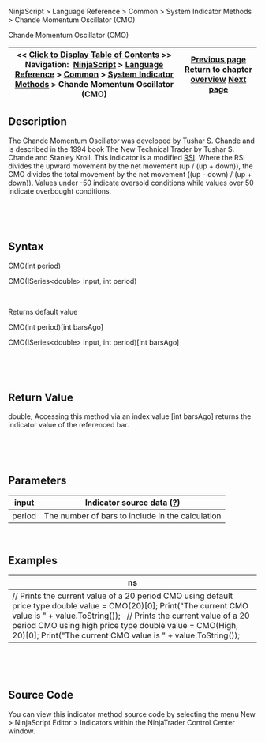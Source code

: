 ﻿


NinjaScript \> Language Reference \> Common \> System Indicator Methods \> Chande Momentum Oscillator (CMO)






















Chande Momentum Oscillator (CMO)







| \<\< [Click to Display Table of Contents](chande_momentum_oscillator_cmo.md) \>\> **Navigation:**     [NinjaScript](ninjascript.md) \> [Language Reference](language_reference_wip.md) \> [Common](common.md) \> [System Indicator Methods](indicators.md) \> Chande Momentum Oscillator (CMO) | [Previous page](chaikin_volatility.md) [Return to chapter overview](indicators.md) [Next page](choppiness_index.md) |
| --- | --- |











## Description


The Chande Momentum Oscillator was developed by Tushar S. Chande and is described in the 1994 book The New Technical Trader by Tushar S. Chande and Stanley Kroll. This indicator is a modified [RSI](relative_strength_index_rsi.md). Where the RSI divides the upward movement by the net movement (up / (up \+ down)), the CMO divides the total movement by the net movement ((up \- down) / (up \+ down)). Values under \-50 indicate oversold conditions while values over 50 indicate overbought conditions.


 


 


## Syntax


CMO(int period)  

CMO(ISeries\<double\> input, int period)


 


Returns default value  

CMO(int period)\[int barsAgo]  

CMO(ISeries\<double\> input, int period)\[int barsAgo]


 


 


## Return Value


double; Accessing this method via an index value \[int barsAgo] returns the indicator value of the referenced bar.


 


 


## Parameters




| input | Indicator source data ([?](valid_input_data_for_indicator.md)) |
| --- | --- |
| period | The number of bars to include in the calculation |



 


## 


## Examples




| ns |
| --- |
| // Prints the current value of a 20 period CMO using default price type double value \= CMO(20)\[0]; Print("The current CMO value is " \+ value.ToString());   // Prints the current value of a 20 period CMO using high price type double value \= CMO(High, 20)\[0]; Print("The current CMO value is " \+ value.ToString()); |



 


 


## Source Code


You can view this indicator method source code by selecting the menu New \> NinjaScript Editor \> Indicators within the NinjaTrader Control Center window.








